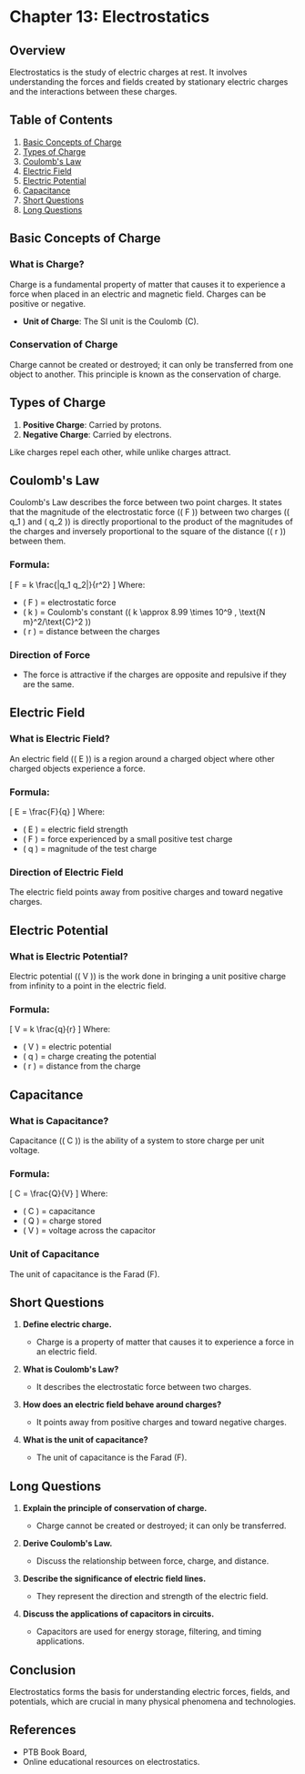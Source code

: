 # Chapter 13: Electrostatics

## Overview
Electrostatics is the study of electric charges at rest. It involves understanding the forces and fields created by stationary electric charges and the interactions between these charges.

## Table of Contents
1. [Basic Concepts of Charge](#basic-concepts-of-charge)
2. [Types of Charge](#types-of-charge)
3. [Coulomb's Law](#coulombs-law)
4. [Electric Field](#electric-field)
5. [Electric Potential](#electric-potential)
6. [Capacitance](#capacitance)
7. [Short Questions](#short-questions)
8. [Long Questions](#long-questions)

## Basic Concepts of Charge

### What is Charge?
Charge is a fundamental property of matter that causes it to experience a force when placed in an electric and magnetic field. Charges can be positive or negative.

- **Unit of Charge**: The SI unit is the Coulomb (C).

### Conservation of Charge
Charge cannot be created or destroyed; it can only be transferred from one object to another. This principle is known as the conservation of charge.

## Types of Charge

1. **Positive Charge**: Carried by protons.
2. **Negative Charge**: Carried by electrons.

Like charges repel each other, while unlike charges attract.

## Coulomb's Law

Coulomb's Law describes the force between two point charges. It states that the magnitude of the electrostatic force (\( F \)) between two charges (\( q_1 \) and \( q_2 \)) is directly proportional to the product of the magnitudes of the charges and inversely proportional to the square of the distance (\( r \)) between them.

### Formula:
\[
F = k \frac{|q_1 q_2|}{r^2}
\]
Where:
- \( F \) = electrostatic force
- \( k \) = Coulomb's constant (\( k \approx 8.99 \times 10^9 \, \text{N m}^2/\text{C}^2 \))
- \( r \) = distance between the charges

### Direction of Force
- The force is attractive if the charges are opposite and repulsive if they are the same.

## Electric Field

### What is Electric Field?
An electric field (\( E \)) is a region around a charged object where other charged objects experience a force. 

### Formula:
\[
E = \frac{F}{q}
\]
Where:
- \( E \) = electric field strength
- \( F \) = force experienced by a small positive test charge
- \( q \) = magnitude of the test charge

### Direction of Electric Field
The electric field points away from positive charges and toward negative charges.

## Electric Potential

### What is Electric Potential?
Electric potential (\( V \)) is the work done in bringing a unit positive charge from infinity to a point in the electric field.

### Formula:
\[
V = k \frac{q}{r}
\]
Where:
- \( V \) = electric potential
- \( q \) = charge creating the potential
- \( r \) = distance from the charge

## Capacitance

### What is Capacitance?
Capacitance (\( C \)) is the ability of a system to store charge per unit voltage.

### Formula:
\[
C = \frac{Q}{V}
\]
Where:
- \( C \) = capacitance
- \( Q \) = charge stored
- \( V \) = voltage across the capacitor

### Unit of Capacitance
The unit of capacitance is the Farad (F).

## Short Questions

1. **Define electric charge.**
   - Charge is a property of matter that causes it to experience a force in an electric field.

2. **What is Coulomb's Law?**
   - It describes the electrostatic force between two charges.

3. **How does an electric field behave around charges?**
   - It points away from positive charges and toward negative charges.

4. **What is the unit of capacitance?**
   - The unit of capacitance is the Farad (F).

## Long Questions

1. **Explain the principle of conservation of charge.**
   - Charge cannot be created or destroyed; it can only be transferred.

2. **Derive Coulomb's Law.**
   - Discuss the relationship between force, charge, and distance.

3. **Describe the significance of electric field lines.**
   - They represent the direction and strength of the electric field.

4. **Discuss the applications of capacitors in circuits.**
   - Capacitors are used for energy storage, filtering, and timing applications.

## Conclusion
Electrostatics forms the basis for understanding electric forces, fields, and potentials, which are crucial in many physical phenomena and technologies.

## References
- PTB Book Board,
- Online educational resources on electrostatics.

